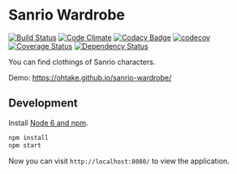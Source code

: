 # Sanrio Wardrobe

[![Build Status](https://travis-ci.org/ohtake/sanrio-wardrobe.svg?branch=master)](https://travis-ci.org/ohtake/sanrio-wardrobe)
[![Code Climate](https://codeclimate.com/github/ohtake/sanrio-wardrobe/badges/gpa.svg)](https://codeclimate.com/github/ohtake/sanrio-wardrobe)
[![Codacy Badge](https://api.codacy.com/project/badge/Grade/03fbb73748f841a3a328c2a3c3fac818)](https://www.codacy.com/app/tomohiro/sanrio-wardrobe?utm_source=github.com&amp;utm_medium=referral&amp;utm_content=ohtake/sanrio-wardrobe&amp;utm_campaign=Badge_Grade)
[![codecov](https://codecov.io/gh/ohtake/sanrio-wardrobe/branch/master/graph/badge.svg)](https://codecov.io/gh/ohtake/sanrio-wardrobe)
[![Coverage Status](https://coveralls.io/repos/github/ohtake/sanrio-wardrobe/badge.svg?branch=master)](https://coveralls.io/github/ohtake/sanrio-wardrobe?branch=master)
[![Dependency Status](https://www.versioneye.com/user/projects/5785ed326edb0800398b00b7/badge.svg)](https://www.versioneye.com/user/projects/5785ed326edb0800398b00b7)

You can find clothings of Sanrio characters.

Demo: <https://ohtake.github.io/sanrio-wardrobe/>

## Development

Install [Node 6 and npm](https://nodejs.org/en/download/).

```bash
npm install
npm start
```

Now you can visit `http://localhost:8080/` to view the application.
